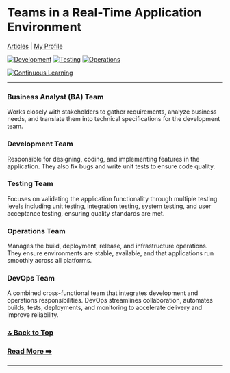 # Teams in a Real-Time Application Environment

[Articles](https://nirmalakumarsahu.in/articles.html) | [My Profile](https://nirmalakumarsahu.in)

[![Development](https://img.shields.io/badge/Development-Team-blue?logo=visualstudiocode)](https://en.wikipedia.org/wiki/Software_development)
[![Testing](https://img.shields.io/badge/Testing-QA-green?logo=selenium)](https://en.wikipedia.org/wiki/Software_testing)
[![Operations](https://img.shields.io/badge/Operations-Infra-orange?logo=kubernetes)](https://en.wikipedia.org/wiki/IT_operations)

[![Continuous Learning](https://img.shields.io/badge/Continuous%20Learning-Growth%20Mindset-ff69b4?logo=udemy)](https://en.wikipedia.org/wiki/Lifelong_learning)

---
### Business Analyst (BA) Team

Works closely with stakeholders to gather requirements, analyze business needs, and translate them into technical specifications for the development team.

### Development Team

Responsible for designing, coding, and implementing features in the application. They also fix bugs and write unit tests to ensure code quality.

### Testing Team

Focuses on validating the application functionality through multiple testing levels including unit testing, integration testing, system testing, and user acceptance testing, ensuring quality standards are met.

### Operations Team

Manages the build, deployment, release, and infrastructure operations. They ensure environments are stable, available, and that applications run smoothly across all platforms.

### DevOps Team

A combined cross-functional team that integrates development and operations responsibilities. DevOps streamlines collaboration, automates builds, tests, deployments, and monitoring to accelerate delivery and improve reliability.


### [🔝 Back to Top](#index)

### [Read More ➡️](https://nirmalakumarsahu.in/articles.html)

---